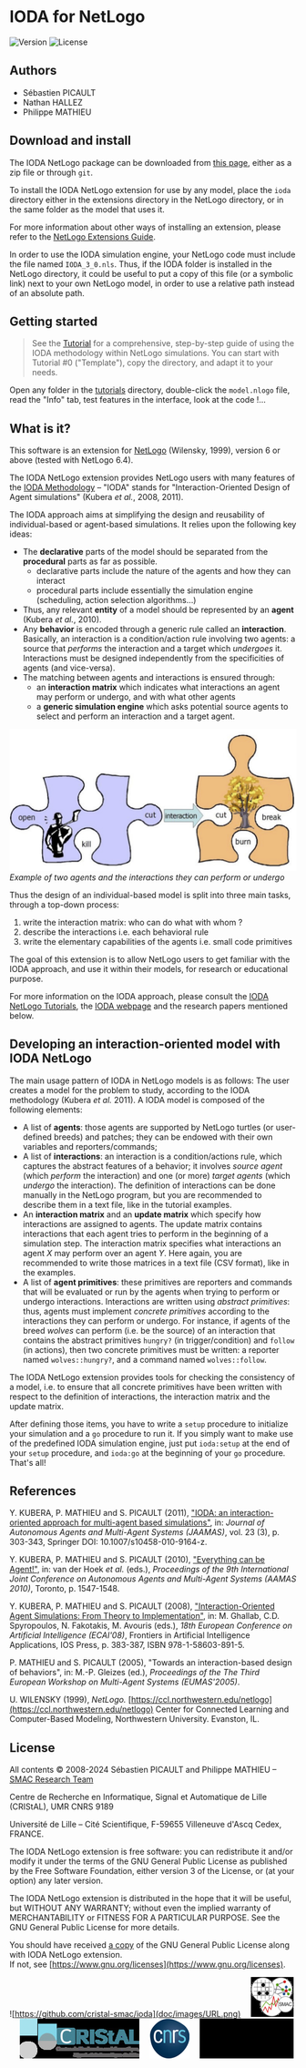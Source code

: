 IODA for NetLogo
================

![Version](https://img.shields.io/badge/version-3.0-f16152.svg)
![License](https://img.shields.io/badge/license-GPL3-8cd0c3.svg)

Authors
-------

- Sébastien PICAULT
- Nathan HALLEZ 
- Philippe MATHIEU


Download and install
--------------------

The IODA NetLogo package can be downloaded from [this page](https://github.com/cristal-smac/ioda), either as a zip file or through `git`.

To install the IODA NetLogo extension for use by any model, place the `ioda` directory either in the extensions directory in the NetLogo directory, or in the same folder as the model that uses it. 

For more information about other ways of installing an extension, please refer to the
[NetLogo Extensions Guide](https://ccl.northwestern.edu/netlogo/docs/extensions.html).

In order to use the IODA simulation engine, your NetLogo code must include the file named `IODA_3_0.nls`. Thus, if the IODA folder is installed in the NetLogo directory, it could be useful to put a copy of this file (or a symbolic link) next to your own NetLogo model, in order to use a relative path instead of an absolute path.

Getting started
---------------

> See the [Tutorial](doc/IODA-NetLogo-Tutorial.html) for a comprehensive, step-by-step guide of using the IODA methodology within NetLogo simulations.
> You can start with Tutorial #0 ("Template"), copy the directory, and adapt it to your needs.

Open any folder in the [tutorials](tutorials) directory, double-click the `model.nlogo` file, read the "Info" tab, test features in the interface, look at the code !...

What is it?
----------

This software is an extension for [NetLogo](https://ccl.northwestern.edu/netlogo/) (Wilensky, 1999), version 6 or above (tested with NetLogo 6.4).

The IODA NetLogo extension provides NetLogo users with many features of the <a href="https://cristal.univ-lille.fr/SMAC/projects/ioda/">IODA Methodology</a> &ndash;
"IODA" stands for "Interaction-Oriented Design of Agent simulations"
(Kubera *et al.*, 2008, 2011).

The IODA approach aims at simplifying the design and reusability of individual-based or agent-based simulations.
It relies upon the following key ideas:
- The **declarative** parts of the model should be separated from the **procedural** parts as far as possible.
  - declarative parts include the nature of the agents and how they can interact
  - procedural parts include essentially the simulation engine (scheduling, action selection algorithms&#x2026;)
- Thus, any relevant **entity** of a model should be represented by an **agent** (Kubera *et al.*, 2010).
- Any **behavior** is encoded through a generic rule called an **interaction**. Basically, an interaction is a condition/action rule involving two agents: a source that *performs* the interaction and a target which *undergoes* it. Interactions must be designed independently from the specificities of agents (and vice-versa).
- The matching between agents and interactions is ensured through:
  - an **interaction matrix** which indicates what interactions an agent may perform or undergo, and with what other agents
  - a **generic simulation engine** which asks potential source agents
    to select and perform an interaction and a target agent.


![Interactions between agents](doc/images/modele-int.jpg)
*Example of two agents and the interactions they can perform or undergo*


Thus the design of an individual-based model is split into three main tasks, through a top-down process:
1. write the interaction matrix: who can do what with whom ?
2. describe the interactions i.e. each behavioral rule
3. write the elementary capabilities of the agents i.e. small code primitives

The goal of this extension is to allow NetLogo users to get familiar with the IODA approach, and use it within their models, for research or educational purpose.

For more information on the IODA approach, please consult the [IODA NetLogo Tutorials](doc/IODA-NetLogo-Tutorial.html), the
[IODA webpage](https://cristal.univ-lille.fr/SMAC/projects/ioda) and the research papers mentioned below.


Developing an interaction-oriented model with IODA NetLogo
------------

The main usage pattern of IODA in NetLogo models is as follows: The user creates a model for the problem to study, according to the IODA methodology (Kubera *et al.* 2011). A IODA model is composed of the following elements:
- A list of **agents**: those agents are supported by NetLogo turtles (or user-defined breeds) and patches; they can be endowed with their own variables and reporters/commands;
- A list of **interactions**: an interaction is a condition/actions rule, which captures the abstract features of a behavior; it involves *source agent* (which *perform* the interaction) and one (or more) *target agents* (which *undergo* the interaction). The definition of interactions can be done manually in the NetLogo program, but you are recommended to describe them in a text file, like in the tutorial examples.
- An **interaction matrix** and an **update matrix** which specify how interactions are assigned to agents. The update matrix contains interactions that each agent tries to perform in the beginning of a simulation step. The interaction matrix specifies what interactions an agent *X* may perform over an agent *Y*. Here again, you are recommended to write those matrices in a text file (CSV format), like in the examples.
- A list of **agent primitives**: these primitives are reporters and commands that will be evaluated or run by the agents when trying to perform or undergo interactions. Interactions are written using *abstract primitives*: thus, agents must implement *concrete primitives* according to the interactions they can perform or undergo. For instance, if agents of the breed *wolves* can perform (i.e. be the source) of an interaction that contains the abstract primitives `hungry?` (in trigger/condition) and `follow` (in actions), then two concrete primitives must be written: a reporter named `wolves::hungry?`, and a command named `wolves::follow`.

The IODA NetLogo extension provides tools for checking the consistency of a model, i.e. to ensure that all concrete primitives have been written with respect to the definition of interactions, the interaction matrix and the update matrix.

After defining those items, you have to write a `setup` procedure to initialize your simulation and a `go` procedure to run it. If you simply want to make use of the predefined IODA simulation engine, just put <code>ioda:setup</code> at the end of your `setup` procedure, and `ioda:go` at the beginning of your `go` procedure. That's all!


References
----------

Y. KUBERA, P. MATHIEU and S. PICAULT (2011), ["IODA: an interaction-oriented approach for multi-agent based simulations"](https://doi.org/10.1007/s10458-010-9164-z), 
in: *Journal of Autonomous Agents and Multi-Agent Systems (JAAMAS)*,
vol. 23 (3), p. 303-343, Springer DOI: 10.1007/s10458-010-9164-z.

Y. KUBERA, P. MATHIEU and S. PICAULT (2010), 
["Everything can be Agent!"](https://hal.science/hal-00584364), 
in: van der Hoek *et al.* (eds.),
*Proceedings of the 9th International Joint Conference on Autonomous 
Agents and Multi-Agent Systems (AAMAS 2010)*, Toronto, p. 1547-1548.

Y. KUBERA, P. MATHIEU and S. PICAULT (2008),
["Interaction-Oriented Agent Simulations: From Theory to Implementation"](https://hal.science/hal-00731987/),
in: M. Ghallab, C.D. Spyropoulos, N. Fakotakis, M. Avouris (eds.),
*18th European Conference on Artificial Intelligence (ECAI'08)*,
Frontiers in Artificial Intelligence Applications, IOS Press, 
p. 383-387, ISBN 978-1-58603-891-5.

P. MATHIEU and S. PICAULT (2005),
"Towards an interaction-based design of behaviors", in: M.-P. Gleizes (ed.),
*Proceedings of the The Third European Workshop on Multi-Agent Systems (EUMAS'2005)*.

U. WILENSKY (1999), 
*NetLogo.*  [https://ccl.northwestern.edu/netlogo](https://ccl.northwestern.edu/netlogo)
Center for Connected Learning and Computer-Based Modeling,
Northwestern University.  Evanston, IL.

License
-------

All contents &copy; 2008-2024 Sébastien PICAULT and Philippe MATHIEU &ndash; [SMAC Research Team](https://github.com/cristal-smac/)

Centre de Recherche en Informatique, Signal et Automatique de Lille (CRIStAL), UMR CNRS 9189

Université de Lille &ndash; Cité Scientifique, F-59655 Villeneuve d'Ascq Cedex, FRANCE.

The IODA NetLogo extension is free software: you can redistribute it and/or modify it under the terms of the GNU General Public License as published by the Free Software Foundation, either version 3 of the License, or (at your option) any later version.

The IODA NetLogo extension is distributed in the hope that it will be useful, but WITHOUT ANY WARRANTY; without even the implied warranty of MERCHANTABILITY or FITNESS FOR A PARTICULAR PURPOSE.  See the GNU General Public License for more details.

You should have received [a copy](gpl.txt) of the GNU General Public License along with IODA NetLogo extension.  
If not, see [https://www.gnu.org/licenses](https://www.gnu.org/licenses).


![https://github.com/cristal-smac/ioda](doc/images/URL.png)&emsp;
![SMAC logo](doc/images/small-smac.jpg)&emsp;
![CRIStAL logo](doc/images/small-cristal.jpg)&emsp;
![CNRS logo](doc/images/small-cnrs.png)&emsp;
![University of Lille logo](doc/images/small-UL.jpg)

